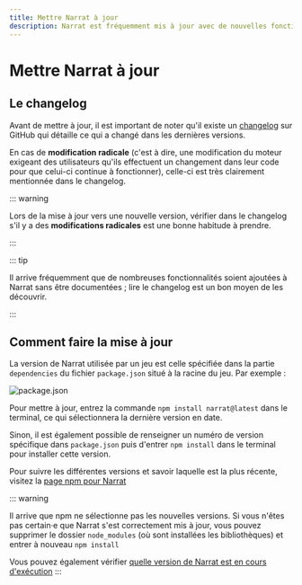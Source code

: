 ```yaml
---
title: Mettre Narrat à jour
description: Narrat est fréquemment mis à jour avec de nouvelles fonctionnalités, améliorations et corrections de bugs ; il est recommandé de le garder à jour.
---
```


# Mettre Narrat à jour

## Le changelog

Avant de mettre à jour, il est important de noter qu'il existe un [changelog](https://github.com/liana-p/narrat-engine/blob/main/CHANGELOG.md) sur GitHub qui détaille ce qui a changé dans les dernières versions.

En cas de **modification radicale** (c'est à dire, une modification du moteur exigeant des utilisateurs qu'ils effectuent un changement dans leur code pour que celui-ci continue à fonctionner), celle-ci est très clairement mentionnée dans le changelog.

::: warning

Lors de la mise à jour vers une nouvelle version, vérifier dans le changelog s'il y a des **modifications radicales** est une bonne habitude à prendre.

:::

::: tip

Il arrive fréquemment que de nombreuses fonctionnalités soient ajoutées à Narrat sans être documentées ; lire le changelog est un bon moyen de les découvrir.

:::

## Comment faire la mise à jour

La version de Narrat utilisée par un jeu est celle spécifiée dans la partie `dependencies` du fichier `package.json` situé à la racine du jeu. Par exemple :

![package.json](../../guides/updating/image.png)

Pour mettre à jour, entrez la commande `npm install narrat@latest` dans le terminal, ce qui sélectionnera la dernière version en date.

Sinon, il est également possible de renseigner un numéro de version spécifique dans `package.json` puis d'entrer `npm install` dans le terminal pour installer cette version. 

Pour suivre les différentes versions et savoir laquelle est la plus récente, visitez la [page npm pour Narrat](https://www.npmjs.com/package/narrat)

::: warning

Il arrive que npm ne sélectionne pas les nouvelles versions. Si vous n'êtes pas certain·e que Narrat s'est correctement mis à jour, vous pouvez supprimer le dossier `node_modules` (où sont installées les bibliothèques) et entrer à nouveau `npm install`

Vous pouvez également vérifier [quelle version de Narrat est en cours d'exécution](https://docs.narrat.dev/troubleshooting/troubleshooting.html#check-which-version-of-narrat-is-running)
:::

